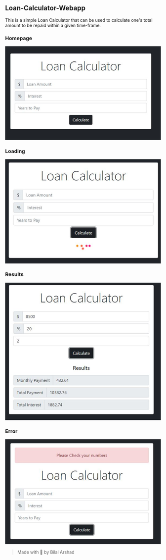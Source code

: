 ## Loan-Calculator-Webapp

This is a simple Loan Calculator that can be used to calculate one's total amount to be repaid within a given time-frame.

### Homepage
![alt text](https://github.com/MBA-997/Loan-Calculator-Webapp/blob/main/imgs/home.JPG?raw=true)

### Loading
![alt text](https://github.com/MBA-997/Loan-Calculator-Webapp/blob/main/imgs/loading.JPG?raw=true)

### Results
![alt text](https://github.com/MBA-997/Loan-Calculator-Webapp/blob/main/imgs/results.JPG?raw=true)

### Error
![alt text](https://github.com/MBA-997/Loan-Calculator-Webapp/blob/main/imgs/Error.JPG?raw=true)

> Made with 🖤 by Bilal Arshad
